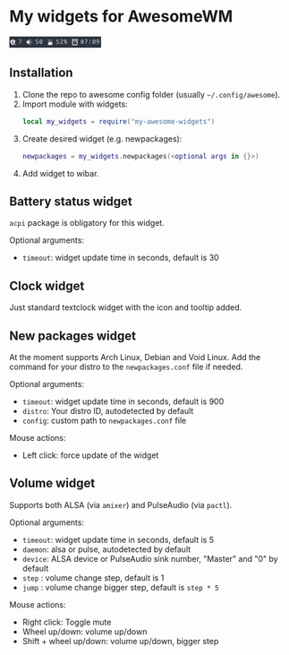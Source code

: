 # My widgets for AwesomeWM

![my-awesome-widgets](screenshot.png)

## Installation

1. Clone the repo to awesome config folder (usually `~/.config/awesome`).
2. Import module with widgets:
   ```lua
   local my_widgets = require("my-awesome-widgets")
   ```
3. Create desired widget (e.g. newpackages):
   ```lua
   newpackages = my_widgets.newpackages(<optional args in {}>)
   ```
4. Add widget to wibar.

## Battery status widget

`acpi` package is obligatory for this widget.

Optional arguments:
- `timeout`: widget update time in seconds, default is 30

## Clock widget

Just standard textclock widget with the icon and tooltip added.

## New packages widget

At the moment supports Arch Linux, Debian and Void Linux. Add the command for your distro to the `newpackages.conf` file if needed.

Optional arguments:
- `timeout`: widget update time in seconds, default is 900
- `distro`: Your distro ID, autodetected by default
- `config`: custom path to `newpackages.conf` file

Mouse actions:
- Left click: force update of the widget

## Volume widget

Supports both ALSA (via `amixer`) and PulseAudio (via `pactl`).

Optional arguments:
- `timeout`: widget update time in seconds, default is 5
- `daemon`: alsa or pulse, autodetected by default
- `device`: ALSA device or PulseAudio sink number, "Master" and "0" by default
- `step` : volume change step, default is 1
- `jump` : volume change bigger step, default is `step * 5`

Mouse actions:
- Right click: Toggle mute
- Wheel up/down: volume up/down
- Shift + wheel up/down: volume up/down, bigger step

